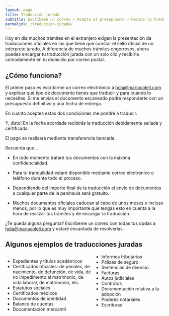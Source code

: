 ```yaml
---
layout: page
title: Traducción jurada
subtitle: Escríbeme un correo – Acepta el presupuesto – Recibe la traducción en tu domicilio
permalink: /traduccion-jurada/
---
```


Hoy en día muchos trámites en el extranjero exigen la presentación de traducciones oficiales en las que tiene que constar el sello oficial de un intérprete jurado. A diferencia de muchos trámites engorrosos, ahora puedes encargar tu traducción jurada con un solo clic y recibirla cómodamente en tu domicilio por correo postal.

## ¿Cómo funciona?

El primer paso es escribirme un correo electrónico a hola@mariacolell.com y explicar qué tipo de documento tienes que traducir y para cuándo lo necesitas. Si me envías el documento escaneado podré responderte con un presupuesto definitivo y una fecha de entrega.

En cuanto aceptes estas dos condiciones me pondré a traducir.

Y, ¡listo! En la fecha acordada recibirás la traducción debidamente sellada y certificada.

El pago se realizará mediante transferencia bancaria.

Recuerda que…

- En todo momento trataré tus documentos con la máxima confidencialidad.

- Para tu tranquilidad estaré disponible mediante correo electrónico o teléfono durante todo el proceso.

- Dependiendo del importe final de la traducción el envío de documentos a cualquier parte de la península será gratuito.

- Muchos documentos oficiales caducan al cabo de unos meses o incluso menos, por lo que es muy importante que tengas esto en cuenta a la hora de realizar tus trámites y de encargar la traducción.

¿Te queda alguna pregunta? Escríbeme un correo con todas tus dudas a hola@mariacolell.com y estaré encantada de resolverlas.

## Algunos ejemplos de traducciones juradas

<ul class="checkmark-list" style="width: 50%; float: left; display: block; padding-right: 30px;">
  <li>Expedientes y títulos académicos</li>
  <li>Certificados oficiales: de penales, de nacimiento, de defunción, de vida, de no impedimento al matrimonio, de vida laboral, de matrimonio, etc.</li>
  <li>Estatutos sociales</li>
  <li>Certificados médicos</li>
  <li>Documentos de identidad</li>
  <li>Balance de cuentas</li>
  <li>Documentación mercantil</li>
</ul>

<ul class="checkmark-list">
  <li>Informes tributarios</li>
  <li>Pólizas de seguro</li>
  <li>Sentencias de divorcio</li>
  <li>Facturas</li>
  <li>Autos judiciales</li>
  <li>Contratos</li>
  <li>Documentación relativa a la adopción</li>
  <li>Poderes notariales</li>
  <li>Escrituras</li>
</ul>
